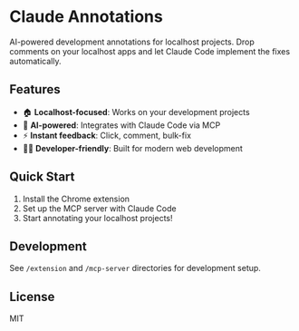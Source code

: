 # Claude Annotations

AI-powered development annotations for localhost projects. Drop comments on your localhost apps and let Claude Code implement the fixes automatically.

## Features

- 🏠 **Localhost-focused**: Works on your development projects
- 🤖 **AI-powered**: Integrates with Claude Code via MCP
- ⚡ **Instant feedback**: Click, comment, bulk-fix
- 👨‍💻 **Developer-friendly**: Built for modern web development

## Quick Start

1. Install the Chrome extension
2. Set up the MCP server with Claude Code
3. Start annotating your localhost projects!

## Development

See `/extension` and `/mcp-server` directories for development setup.

## License

MIT